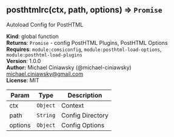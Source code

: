 <a name="posthtmlrc"></a>

## posthtmlrc(ctx, path, options) ⇒ <code>Promise</code>
Autoload Config for PostHTML

**Kind**: global function  
**Returns**: <code>Promise</code> - config  PostHTML Plugins, PostHTML Options  
**Requires**: <code>module:comsiconfig</code>, <code>module:posthtml-load-options</code>, <code>module:posthtml-load-plugins</code>  
**Version**: 1.0.0  
**Author:** Michael Ciniawsky (@michael-ciniawsky) <michael.ciniawsky@gmail.com>  
**License**: MIT  

| Param | Type | Description |
| --- | --- | --- |
| ctx | <code>Object</code> | Context |
| path | <code>String</code> | Config Directory |
| options | <code>Object</code> | Config Options |

